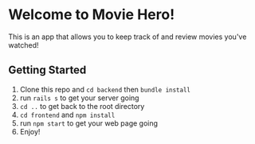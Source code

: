 # Welcome to Movie Hero! 

This is an app that allows you to keep track of and review movies you've watched! 

## Getting Started 

1. Clone this repo and `cd backend` then `bundle install` 
2. run `rails s` to get your server going
3. `cd ..` to get back to the root directory
4. `cd frontend` and `npm install` 
5. run `npm start` to get your web page going 
6. Enjoy!



